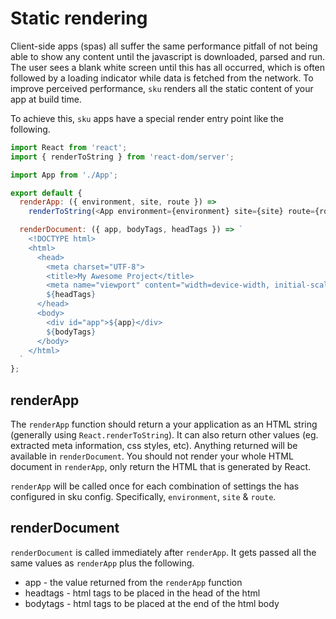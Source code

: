 # Static rendering

Client-side apps (spas) all suffer the same performance pitfall of not being able to show any content until the javascript is downloaded, parsed and run. The user sees a blank white screen until this has all occurred, which is often followed by a loading indicator while data is fetched from the network. To improve perceived performance, `sku` renders all the static content of your app at build time.

To achieve this, `sku` apps have a special render entry point like the following.

```js
import React from 'react';
import { renderToString } from 'react-dom/server';

import App from './App';

export default {
  renderApp: ({ environment, site, route }) =>
    renderToString(<App environment={environment} site={site} route={route} />),

  renderDocument: ({ app, bodyTags, headTags }) => `
    <!DOCTYPE html>
    <html>
      <head>
        <meta charset="UTF-8">
        <title>My Awesome Project</title>
        <meta name="viewport" content="width=device-width, initial-scale=1">
        ${headTags}
      </head>
      <body>
        <div id="app">${app}</div>
        ${bodyTags}
      </body>
    </html>
  `
};
```

## renderApp

The `renderApp` function should return a your application as an HTML string (generally using `React.renderToString`). It can also return other values (eg. extracted meta information, css styles, etc). Anything returned will be available in `renderDocument`. You should not render your whole HTML document in `renderApp`, only return the HTML that is generated by React.

`renderApp` will be called once for each combination of settings the has configured in sku config. Specifically, `environment`, `site` & `route`.

## renderDocument

`renderDocument` is called immediately after `renderApp`. It gets passed all the same values as `renderApp` plus the following.

- app - the value returned from the `renderApp` function
- headtags - html tags to be placed in the head of the html
- bodytags - html tags to be placed at the end of the html body
